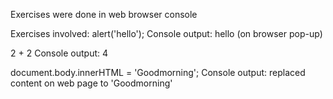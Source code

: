 Exercises were done in web browser console 

Exercises involved:
alert('hello');
Console output: hello (on browser pop-up)

2 + 2
Console output: 4

document.body.innerHTML = 'Goodmorning';
Console output: replaced content on web page to 'Goodmorning'
